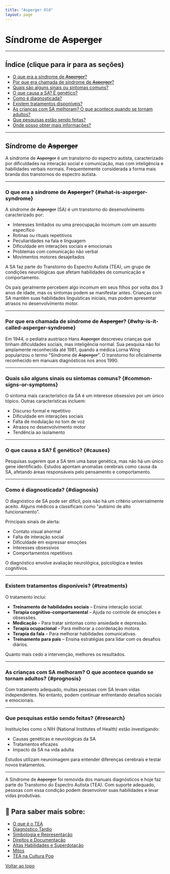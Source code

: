 ```yaml
---
title: "Asperger Old"
layout: page
---
```



# Síndrome de ~~Asperger~~
---

## Índice (clique para ir para as seções)

- [O que era a síndrome de ~~Asperger~~?](#what-is-asperger-syndrome)
- [Por que era chamada de síndrome de ~~Asperger~~?](#why-is-it-called-asperger-syndrome)
- [Quais são alguns sinais ou sintomas comuns?](#common-signs-or-symptoms)
- [O que causa a SA? É genético?](#causes)
- [Como é diagnosticada?](#diagnosis)
- [Existem tratamentos disponíveis?](#treatments)
- [As crianças com SA melhoram? O que acontece quando se tornam adultos?](#prognosis)
- [Que pesquisas estão sendo feitas?](#research)
- [Onde posso obter mais informações?](#more-information)

---

## Síndrome de ~~Asperger~~

A síndrome de ~~Asperger~~ é um transtorno do espectro autista, caracterizado por dificuldades na interação social e comunicação, mas com inteligência e habilidades verbais normais. Frequentemente considerada a forma mais branda dos transtornos do espectro autista.

---

### O que era a síndrome de ~~Asperger~~? {#what-is-asperger-syndrome}

A síndrome de ~~Asperger~~ (SA) é um transtorno do desenvolvimento caracterizado por:

- Interesses limitados ou uma preocupação incomum com um assunto específico
- Rotinas ou rituais repetitivos
- Peculiaridades na fala e linguagem
- Dificuldade em interações sociais e emocionais
- Problemas com comunicação não verbal
- Movimentos motores desajeitados

A SA faz parte do Transtorno do Espectro Autista (TEA), um grupo de condições neurológicas que afetam habilidades de comunicação e comportamento.

Os pais geralmente percebem algo incomum em seus filhos por volta dos 3 anos de idade, mas os sintomas podem se manifestar antes. Crianças com SA mantêm suas habilidades linguísticas iniciais, mas podem apresentar atrasos no desenvolvimento motor.

---

### Por que era chamada de síndrome de ~~Asperger~~? {#why-is-it-called-asperger-syndrome}

Em 1944, o pediatra austríaco Hans ~~Asperger~~ descreveu crianças que tinham dificuldades sociais, mas inteligência normal. Sua pesquisa não foi amplamente reconhecida até 1981, quando a médica Lorna Wing popularizou o termo "Síndrome de ~~Asperger~~". O transtorno foi oficialmente reconhecido em manuais diagnósticos nos anos 1990.

---

### Quais são alguns sinais ou sintomas comuns? {#common-signs-or-symptoms}

O sintoma mais característico da SA é um interesse obsessivo por um único tópico. Outras características incluem:

- Discurso formal e repetitivo
- Dificuldade em interações sociais
- Falta de modulação no tom de voz
- Atrasos no desenvolvimento motor
- Tendência ao isolamento

---

### O que causa a SA? É genético? {#causes}

Pesquisas sugerem que a SA tem uma base genética, mas não há um único gene identificado. Estudos apontam anomalias cerebrais como causa da SA, afetando áreas responsáveis pelo pensamento e comportamento.

---

### Como é diagnosticada? {#diagnosis}

O diagnóstico de SA pode ser difícil, pois não há um critério universalmente aceito. Alguns médicos a classificam como "autismo de alto funcionamento".

Principais sinais de alerta:

- Contato visual anormal
- Falta de interação social
- Dificuldade em expressar emoções
- Interesses obsessivos
- Comportamentos repetitivos

O diagnóstico envolve avaliação neurológica, psicológica e testes cognitivos.

---

### Existem tratamentos disponíveis? {#treatments}

O tratamento inclui:

- **Treinamento de habilidades sociais** – Ensina interação social.
- **Terapia cognitivo-comportamental** – Ajuda no controle de emoções e obsessões.
- **Medicação** – Para tratar sintomas como ansiedade e depressão.
- **Terapia ocupacional** – Para melhorar a coordenação motora.
- **Terapia da fala** – Para melhorar habilidades comunicativas.
- **Treinamento para pais** – Ensina estratégias para lidar com os desafios diários.

Quanto mais cedo a intervenção, melhores os resultados.

---

### As crianças com SA melhoram? O que acontece quando se tornam adultos? {#prognosis}

Com tratamento adequado, muitas pessoas com SA levam vidas independentes. No entanto, podem continuar enfrentando desafios sociais e emocionais.

---

### Que pesquisas estão sendo feitas? {#research}

Instituições como o NIH (National Institutes of Health) estão investigando:

- Causas genéticas e neurológicas da SA
- Tratamentos eficazes
- Impacto da SA na vida adulta

Estudos utilizam neuroimagem para entender diferenças cerebrais e testar novos tratamentos.

---

A Síndrome de ~~Asperger~~ foi removida dos manuais diagnósticos e hoje faz parte do Transtorno do Espectro Autista (TEA). Com suporte adequado, pessoas com essa condição podem desenvolver suas habilidades e levar vidas produtivas.

## 💙 Para saber mais sobre:

- [O que é o TEA](/pages/autismo/autismo.html)
- [Diagnóstico Tardio](/pages/autismo/diagnosticotardio.html)
- [Simbologia e Representação](/pages/autismo/identificadao.html)
- [Direitos e Documentação](/pages/autismo/direitos.html)
- [Altas Habilidades e Superdotação](/pages/autismo/habilidades.html)
- [Mitos](/pages/autismo/mitos.html)
- [TEA na Cultura Pop](/pages/autismo/namidia.html)

[Voltar ao topo](#top)
